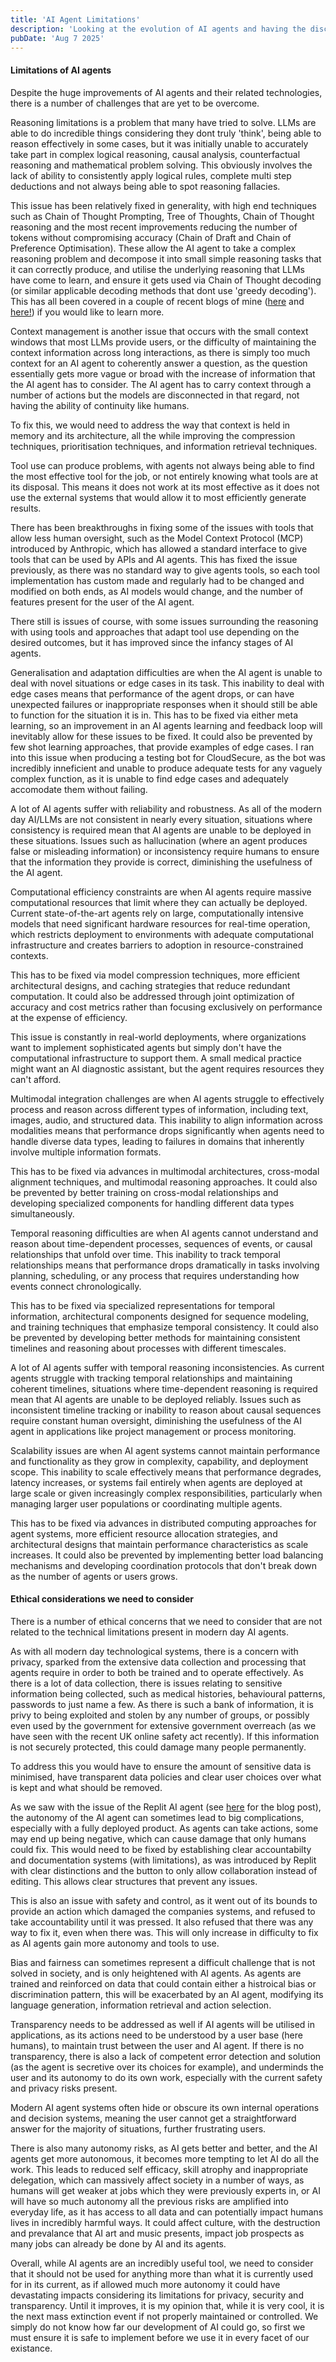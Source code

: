 ```yaml
---
title: 'AI Agent Limitations'
description: 'Looking at the evolution of AI agents and having the discussion of if they should be created.'
pubDate: 'Aug 7 2025'
---
```

#### Limitations of AI agents

Despite the huge improvements of AI agents and their related technologies, there is a number of challenges that are yet to be overcome.

Reasoning limitations is a problem that many have tried to solve. LLMs are able to do incredible things considering they dont truly 'think', being able to reason effectively in some cases, but it was initially unable to accurately take part in complex logical reasoning, causal analysis, counterfactual reasoning and mathematical problem solving. This obviously involves the lack of ability to consistently apply logical rules, complete multi step deductions and not always being able to spot reasoning fallacies. 

This issue has been relatively fixed in generality, with high end techniques such as Chain of Thought Prompting, Tree of Thoughts, Chain of Thought reasoning and the most recent improvements reducing the number of tokens without compromising accuracy (Chain of Draft and Chain of Preference Optimisation). These allow the AI agent to take a complex reasoning problem and decompose it into small simple reasoning tasks that it can correctly produce, and utilise the underlying reasoning that LLMs have come to learn, and ensure it gets used via Chain of Thought decoding (or similar applicable decoding methods that dont use 'greedy decoding'). This has all been covered in a couple of recent blogs of mine ([here](https://alexmacresearch.org/blog/4_8/) and [here!](https://alexmacresearch.org/blog/5_8/)) if you would like to learn more.

Context management is another issue that occurs with the small context windows that most LLMs provide users, or the difficulty of maintaining the context information across long interactions, as there is simply too much context for an AI agent to coherently answer a question, as the question essentially gets more vague or broad with the increase of information that the AI agent has to consider. The AI agent has to carry context through a number of actions but the models are disconnected in that regard, not having the ability of continuity like humans.

To fix this, we would need to address the way that context is held in memory and its architecture, all the while improving the compression techniques, prioritisation techniques, and information retrieval techniques.

Tool use can produce problems, with agents not always being able to find the most effective tool for the job, or not entirely knowing what tools are at its disposal. This means it does not work at its most effective as it does not use the external systems that would allow it to most efficiently generate results. 

There has been breakthroughs in fixing some of the issues with tools that allow less human oversight, such as the Model Context Protocol (MCP) introduced by Anthropic, which has allowed a standard interface to give tools that can be used by APIs and AI agents. This has fixed the issue previously, as there was no standard way to give agents tools, so each tool implementation has custom made and regularly had to be changed and modified on both ends, as AI models would change, and the number of features present for the user of the AI agent.

There still is issues of course, with some issues surrounding the reasoning with using tools and approaches that adapt tool use depending on the desired outcomes, but it has improved since the infancy stages of AI agents.

Generalisation and adaptation difficulties are when the AI agent is unable to deal with novel situations or edge cases in its task. This inability to deal with edge cases means that performance of the agent drops, or can have unexpected failures or inappropriate responses when it should still be able to function for the situation it is in. This has to be fixed via either meta learning, so an improvement in an AI agents learning and feedback loop will inevitably allow for these issues to be fixed. It could also be prevented by few shot learning approaches, that provide examples of edge cases. I ran into this issue when producing a testing bot for CloudSecure, as the bot was incredibly inneficient and unable to produce adequate tests for any vaguely complex function, as it is unable to find edge cases and adequately accomodate them without failing.

A lot of AI agents suffer with reliability and robustness. As all of the modern day AI/LLMs are not consistent in nearly every situation, situations where consistency is required mean that AI agents are unable to be deployed in these situations. Issues such as hallucination (where an agent produces false or misleading information) or inconsistency require humans to ensure that the information they provide is correct, diminishing the usefulness of the AI agent.

Computational efficiency constraints are when AI agents require massive computational resources that limit where they can actually be deployed. Current state-of-the-art agents rely on large, computationally intensive models that need significant hardware resources for real-time operation, which restricts deployment to environments with adequate computational infrastructure and creates barriers to adoption in resource-constrained contexts.

This has to be fixed via model compression techniques, more efficient architectural designs, and caching strategies that reduce redundant computation. It could also be addressed through joint optimization of accuracy and cost metrics rather than focusing exclusively on performance at the expense of efficiency.

This issue is constantly in real-world deployments, where organizations want to implement sophisticated agents but simply don't have the computational infrastructure to support them. A small medical practice might want an AI diagnostic assistant, but the agent requires resources they can't afford.

Multimodal integration challenges are when AI agents struggle to effectively process and reason across different types of information, including text, images, audio, and structured data. This inability to align information across modalities means that performance drops significantly when agents need to handle diverse data types, leading to failures in domains that inherently involve multiple information formats.

This has to be fixed via advances in multimodal architectures, cross-modal alignment techniques, and multimodal reasoning approaches. It could also be prevented by better training on cross-modal relationships and developing specialized components for handling different data types simultaneously.

Temporal reasoning difficulties are when AI agents cannot understand and reason about time-dependent processes, sequences of events, or causal relationships that unfold over time. This inability to track temporal relationships means that performance drops dramatically in tasks involving planning, scheduling, or any process that requires understanding how events connect chronologically.

This has to be fixed via specialized representations for temporal information, architectural components designed for sequence modeling, and training techniques that emphasize temporal consistency. It could also be prevented by developing better methods for maintaining consistent timelines and reasoning about processes with different timescales.

A lot of AI agents suffer with temporal reasoning inconsistencies. As current agents struggle with tracking temporal relationships and maintaining coherent timelines, situations where time-dependent reasoning is required mean that AI agents are unable to be deployed reliably. Issues such as inconsistent timeline tracking or inability to reason about causal sequences require constant human oversight, diminishing the usefulness of the AI agent in applications like project management or process monitoring.

Scalability issues are when AI agent systems cannot maintain performance and functionality as they grow in complexity, capability, and deployment scope. This inability to scale effectively means that performance degrades, latency increases, or systems fail entirely when agents are deployed at large scale or given increasingly complex responsibilities, particularly when managing larger user populations or coordinating multiple agents.

This has to be fixed via advances in distributed computing approaches for agent systems, more efficient resource allocation strategies, and architectural designs that maintain performance characteristics as scale increases. It could also be prevented by implementing better load balancing mechanisms and developing coordination protocols that don't break down as the number of agents or users grows.

#### Ethical considerations we need to consider

There is a number of ethical concerns that we need to consider that are not related to the technical limitations present in modern day AI agents. 

As with all modern day technological systems, there is a concern with privacy, sparked from the extensive data collection and processing that agents require in order to both be trained and to operate effectively. As there is a lot of data collection, there is issues relating to sensitive information being collected, such as medical histories, behavioural patterns, passwords to just name a few. As there is such a bank of information, it is privy to being exploited and stolen by any number of groups, or possibly even used by the government for extensive government overreach (as we have seen with the recent UK online safety act recently). If this information is not securely protected, this could damage many people permanently. 

To address this you would have to ensure the amount of sensitive data is minimised, have transparent data policies and clear user choices over what is kept and what should be removed.

As we saw with the issue of the Replit AI agent (see [here](https://alexmacresearch.org/blog/31_7/) for the blog post), the autonomy of the AI agent can sometimes lead to big complications, especially with a fully deployed product. As agents can take actions, some may end up being negative, which can cause damage that only humans could fix. This would need to be fixed by establishing clear accountabilty and documentation systems (with limitations), as was introduced by Replit with clear distinctions and the button to only allow collaboration instead of editing. This allows clear structures that prevent any issues. 

This is also an issue with safety and control, as it went out of its bounds to provide an action which damaged the companies systems, and refused to take accountability until it was pressed. It also refused that there was any way to fix it, even when there was. This will only increase in difficulty to fix as AI agents gain more autonomy and tools to use.

Bias and fairness can sometimes represent a difficult challenge that is not solved in society, and is only heightened with AI agents. As agents are trained and reinforced on data that could contain either a histroical bias or discrimination pattern, this will be exacerbated by an AI agent, modifying its language generation, information retrieval and action selection.

Transparency needs to be addressed as well if AI agents will be utilised in applications, as its actions need to be understood by a user base (here humans), to maintain trust between the user and AI agent. If there is no transparency, there is also a lack of competent error detection and solution (as the agent is secretive over its choices for example), and underminds the user and its autonomy to do its own work, especially with the current safety and privacy risks present. 

Modern AI agent systems often hide or obscure its own internal operations and decision systems, meaning the user cannot get a straightforward answer for the majority of situations, further frustrating users.

There is also many autonomy risks, as AI gets better and better, and the AI agents get more autonomous, it becomes more tempting to let AI do all the work. This leads to reduced self efficacy, skill atrophy and inappropriate delegation, which can massively affect society in a number of ways, as humans will get weaker at jobs which they were previously experts in, or AI will have so much autonomy all the previous risks are amplified into everyday life, as it has access to all data and can potentially impact humans lives in incredibly harmful ways. It could affect culture, with the destruction and prevalance that AI art and music presents, impact job prospects as many jobs can already be done by AI and its agents. 

Overall, while AI agents are an incredibly useful tool, we need to consider that it should not be used for anything more than what it is currently used for in its current, as if allowed much more autonomy it could have devastating impacts considering its limitations for privacy, security and transparency. Until it improves, it is my opinion that, while it is very cool, it is the next mass extinction event if not properly maintained or controlled. We simply do not know how far our development of AI could go, so first we must ensure it is safe to implement before we use it in every facet of our existance.  
